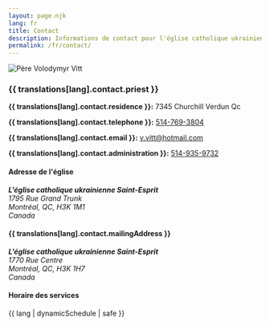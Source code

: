 ```yaml
---
layout: page.njk
lang: fr
title: Contact
description: Informations de contact pour l'église catholique ukrainienne Saint-Esprit
permalink: /fr/contact/
---
```


<div class="row">
    <div class="col-md-4 mb-4">
        <div class="text-center">
            <img src="{{ '/images/thb_V_Vitt.jpg' | url }}" alt="Père Volodymyr Vitt" class="img-thumbnail mb-3" style="max-width: 200px;">
        </div>
    </div>
    <div class="col-md-8">
        <div class="card">
            <div class="card-body">
                <h3 class="card-title">{{ translations[lang].contact.priest }}</h3>
                <div class="contact-info">
                    <p class="mb-2">
                        <i class="bi bi-house-door me-2"></i>
                        <strong>{{ translations[lang].contact.residence }}:</strong> 7345 Churchill Verdun Qc
                    </p>
                    <p class="mb-2">
                        <i class="bi bi-telephone me-2"></i>
                        <strong>{{ translations[lang].contact.telephone }}:</strong> 
                        <a href="tel:+15147693804">514-769-3804</a>
                    </p>
                    <p class="mb-2">
                        <i class="bi bi-envelope me-2"></i>
                        <strong>{{ translations[lang].contact.email }}:</strong> 
                        <a href="mailto:v.vitt@hotmail.com">v.vitt@hotmail.com</a>
                    </p>
                    <p class="mb-0">
                        <i class="bi bi-building me-2"></i>
                        <strong>{{ translations[lang].contact.administration }}:</strong> 
                        <a href="tel:+15149359732">514-935-9732</a>
                    </p>
                </div>
            </div>
        </div>
    </div>
</div>

<div class="row mt-4">
    <div class="col-md-6">
        <div class="card">
            <div class="card-body">
                <h4 class="card-title">
                    <i class="bi bi-geo-alt me-2"></i>
                    Adresse de l'église
                </h4>
                <address class="mb-0">
                    <strong>L'église catholique ukrainienne Saint-Esprit</strong><br>
                    1795 Rue Grand Trunk<br>
                    Montréal, QC, H3K 1M1<br>
                    Canada
                </address>
            </div>
        </div>
    </div>
    <div class="col-md-6">
        <div class="card">
            <div class="card-body">
                <h4 class="card-title">
                    <i class="bi bi-mailbox me-2"></i>
                    {{ translations[lang].contact.mailingAddress }}
                </h4>
                <address class="mb-0">
                    <strong>L'église catholique ukrainienne Saint-Esprit</strong><br>
                    1770 Rue Centre<br>
                    Montréal, QC, H3K 1H7<br>
                    Canada
                </address>
            </div>
        </div>
    </div>
</div>

<div class="row mt-4">
    <div class="col-12">
        <div class="card">
            <div class="card-body">
                <h4 class="card-title">
                    <i class="bi bi-clock me-2"></i>
                    Horaire des services
                </h4>
                <div class="schedule-info">
                    {{ lang | dynamicSchedule | safe }}
                </div>
            </div>
        </div>
    </div>
</div> 